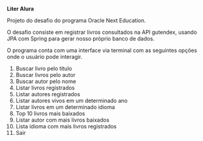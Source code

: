**Liter Alura**

Projeto do desafio do programa Oracle Next Education.

O desafio consiste em registrar livros consultados na API gutendex, usando JPA com Spring para gerar nosso próprio banco de dados.

O programa conta com uma interface via terminal com as seguintes opções onde o usuário pode interagir.

1. Buscar livro pelo título
2. Buscar livros pelo autor
3. Buscar autor pelo nome
4. Listar livros registrados
5. Listar autores registrados
6. Listar autores vivos em um determinado ano
7. Listar livros em um determinado idioma
8. Top 10 livros mais baixados
9. Listar autor com mais livros baixados
10. Lista idioma com mais livros registrados
11. Sair